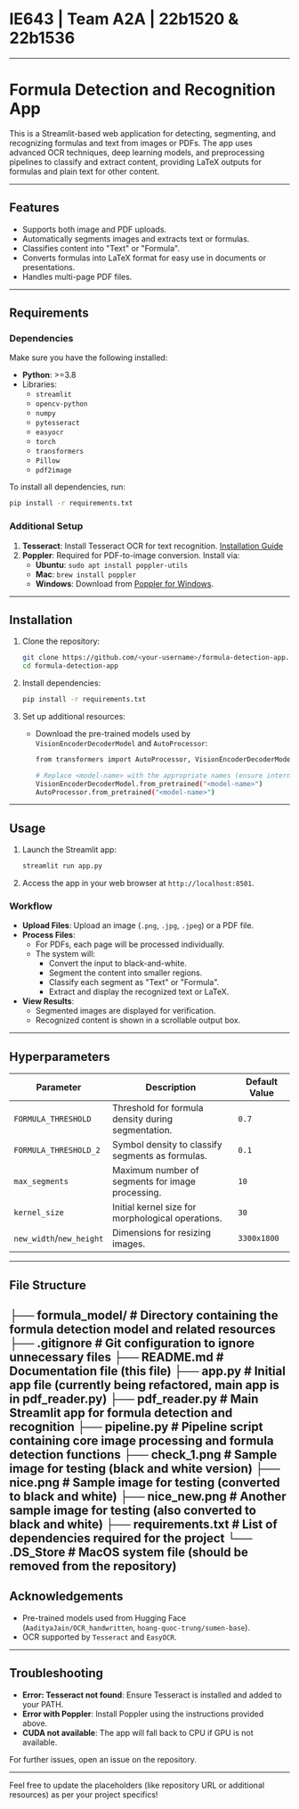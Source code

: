 # IE643 | Team A2A | 22b1520 & 22b1536
----
# Formula Detection and Recognition App

This is a Streamlit-based web application for detecting, segmenting, and recognizing formulas and text from images or PDFs. The app uses advanced OCR techniques, deep learning models, and preprocessing pipelines to classify and extract content, providing LaTeX outputs for formulas and plain text for other content.

---

## Features
- Supports both image and PDF uploads.
- Automatically segments images and extracts text or formulas.
- Classifies content into "Text" or "Formula".
- Converts formulas into LaTeX format for easy use in documents or presentations.
- Handles multi-page PDF files.

---

## Requirements

### Dependencies
Make sure you have the following installed:

- **Python**: >=3.8
- Libraries:
  - `streamlit`
  - `opencv-python`
  - `numpy`
  - `pytesseract`
  - `easyocr`
  - `torch`
  - `transformers`
  - `Pillow`
  - `pdf2image`

To install all dependencies, run:
```bash
pip install -r requirements.txt
```

### Additional Setup
1. **Tesseract**: Install Tesseract OCR for text recognition. [Installation Guide](https://github.com/tesseract-ocr/tesseract)
2. **Poppler**: Required for PDF-to-image conversion. Install via:
   - **Ubuntu**: `sudo apt install poppler-utils`
   - **Mac**: `brew install poppler`
   - **Windows**: Download from [Poppler for Windows](http://blog.alivate.com.au/poppler-windows/).

---

## Installation

1. Clone the repository:
   ```bash
   git clone https://github.com/<your-username>/formula-detection-app.git
   cd formula-detection-app
   ```

2. Install dependencies:
   ```bash
   pip install -r requirements.txt
   ```

3. Set up additional resources:
   - Download the pre-trained models used by `VisionEncoderDecoderModel` and `AutoProcessor`:
     ```bash
     from transformers import AutoProcessor, VisionEncoderDecoderModel

     # Replace <model-name> with the appropriate names (ensure internet connectivity)
     VisionEncoderDecoderModel.from_pretrained("<model-name>")
     AutoProcessor.from_pretrained("<model-name>")
     ```

---

## Usage

1. Launch the Streamlit app:
   ```bash
   streamlit run app.py
   ```

2. Access the app in your web browser at `http://localhost:8501`.

### Workflow
- **Upload Files**: Upload an image (`.png`, `.jpg`, `.jpeg`) or a PDF file.
- **Process Files**:
  - For PDFs, each page will be processed individually.
  - The system will:
    - Convert the input to black-and-white.
    - Segment the content into smaller regions.
    - Classify each segment as "Text" or "Formula".
    - Extract and display the recognized text or LaTeX.
- **View Results**:
  - Segmented images are displayed for verification.
  - Recognized content is shown in a scrollable output box.

---

## Hyperparameters

| **Parameter**       | **Description**                                    | **Default Value**      |
|----------------------|----------------------------------------------------|------------------------|
| `FORMULA_THRESHOLD` | Threshold for formula density during segmentation. | `0.7`                 |
| `FORMULA_THRESHOLD_2` | Symbol density to classify segments as formulas. | `0.1`                 |
| `max_segments`      | Maximum number of segments for image processing.   | `10`                  |
| `kernel_size`       | Initial kernel size for morphological operations.  | `30`                  |
| `new_width`/`new_height` | Dimensions for resizing images.                   | `3300x1800`           |

---

## File Structure

├── formula_model/           # Directory containing the formula detection model and related resources
├── .gitignore               # Git configuration to ignore unnecessary files
├── README.md                # Documentation file (this file)
├── app.py                   # Initial app file (currently being refactored, main app is in pdf_reader.py)
├── pdf_reader.py            # Main Streamlit app for formula detection and recognition
├── pipeline.py              # Pipeline script containing core image processing and formula detection functions
├── check_1.png              # Sample image for testing (black and white version)
├── nice.png                 # Sample image for testing (converted to black and white)
├── nice_new.png             # Another sample image for testing (also converted to black and white)
├── requirements.txt         # List of dependencies required for the project
└── .DS_Store                # MacOS system file (should be removed from the repository)
---

## Acknowledgements

- Pre-trained models used from Hugging Face (`AadityaJain/OCR_handwritten`, `hoang-quoc-trung/sumen-base`).
- OCR supported by `Tesseract` and `EasyOCR`.

---

## Troubleshooting

- **Error: Tesseract not found**: Ensure Tesseract is installed and added to your PATH.
- **Error with Poppler**: Install Poppler using the instructions provided above.
- **CUDA not available**: The app will fall back to CPU if GPU is not available.

For further issues, open an issue on the repository.

---

Feel free to update the placeholders (like repository URL or additional resources) as per your project specifics!
